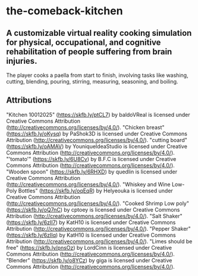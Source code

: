# the-comeback-kitchen

## A customizable virtual reality cooking simulation for physical, occupational, and cognitive rehabilitation of people suffering from brain injuries.

The player cooks a paella from start to finish, involving tasks like washing, cutting, blending, pouring, stirring, measuring, seasoning, and boiling.

## Attributions

"Kitchen 10012025" (https://skfb.ly/ptCL7) by baldoVReal is licensed under Creative Commons Attribution (http://creativecommons.org/licenses/by/4.0/).
"Chicken breast" (https://skfb.ly/oKysq) by PaShok3D is licensed under Creative Commons Attribution (http://creativecommons.org/licenses/by/4.0/).
"cutting board" (https://skfb.ly/oAMAV) by YouniqueĪdeaStudio is licensed under Creative Commons Attribution (http://creativecommons.org/licenses/by/4.0/).
"'tomato'" (https://skfb.ly/6U8Cv) by B.F.C is licensed under Creative Commons Attribution (http://creativecommons.org/licenses/by/4.0/).
"Wooden spoon" (https://skfb.ly/6RHXD) by quedlin is licensed under Creative Commons Attribution (http://creativecommons.org/licenses/by/4.0/).
"Whiskey and Wine Low-Poly Bottles" (https://skfb.ly/oqEqR) by Helyeouka is licensed under Creative Commons Attribution (http://creativecommons.org/licenses/by/4.0/).
"Cooked Shrimp Low poly" (https://skfb.ly/oQ7nC) by cptoey is licensed under Creative Commons Attribution (http://creativecommons.org/licenses/by/4.0/).
"Salt Shaker" (https://skfb.ly/6zII7) by KatH10 is licensed under Creative Commons Attribution (http://creativecommons.org/licenses/by/4.0/).
"Pepper Shaker" (https://skfb.ly/6zIIq) by KatH10 is licensed under Creative Commons Attribution (http://creativecommons.org/licenses/by/4.0/).
"Limes should be free" (https://skfb.ly/pnsOz) by LordCinn is licensed under Creative Commons Attribution (http://creativecommons.org/licenses/by/4.0/).
"Blender" (https://skfb.ly/o8YCz) by giga is licensed under Creative Commons Attribution (http://creativecommons.org/licenses/by/4.0/).